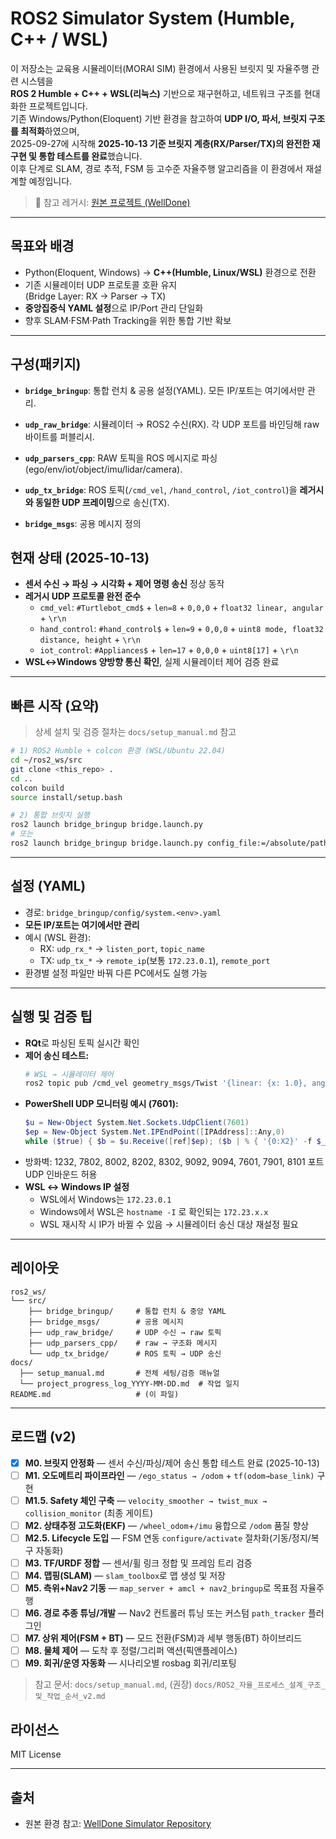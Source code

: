 # ROS2 Simulator System (Humble, C++ / WSL)

이 저장소는 교육용 시뮬레이터(MORAI SIM) 환경에서 사용된 브릿지 및 자율주행 관련 시스템을  
**ROS 2 Humble + C++ + WSL(리눅스)** 기반으로 재구현하고, 네트워크 구조를 현대화한 프로젝트입니다.  
기존 Windows/Python(Eloquent) 기반 환경을 참고하여 **UDP I/O, 파서, 브릿지 구조를 최적화**하였으며,  
2025-09-27에 시작해 **2025-10-13 기준 브릿지 계층(RX/Parser/TX)의 완전한 재구현 및 통합 테스트를 완료**했습니다.  
이후 단계로 SLAM, 경로 추적, FSM 등 고수준 자율주행 알고리즘을 이 환경에서 재설계할 예정입니다.

> 🔗 참고 레거시: [원본 프로젝트 (WellDone)](https://github.com/RkaB8888/SSAFY-Specialized-PJT-WellDone.git)

---

## 목표와 배경
- Python(Eloquent, Windows) → **C++(Humble, Linux/WSL)** 환경으로 전환
- 기존 시뮬레이터 UDP 프로토콜 호환 유지  
  (Bridge Layer: RX → Parser → TX)
- **중앙집중식 YAML 설정**으로 IP/Port 관리 단일화
- 향후 SLAM·FSM·Path Tracking을 위한 통합 기반 확보

---

## 구성(패키지)
- **`bridge_bringup`**: 통합 런치 & 공용 설정(YAML). 모든 IP/포트는 여기에서만 관리.
- **`udp_raw_bridge`**: 시뮬레이터 → ROS2 수신(RX). 각 UDP 포트를 바인딩해 raw 바이트를 퍼블리시.
- **`udp_parsers_cpp`**: RAW 토픽을 ROS 메시지로 파싱(ego/env/iot/object/imu/lidar/camera).
- **`udp_tx_bridge`**: ROS 토픽(`/cmd_vel`, `/hand_control`, `/iot_control`)을 **레거시와 동일한 UDP 프레이밍**으로 송신(TX).

- **`bridge_msgs`**: 공용 메시지 정의

## 현재 상태 (2025-10-13)
- **센서 수신 → 파싱 → 시각화 + 제어 명령 송신** 정상 동작  
- **레거시 UDP 프로토콜 완전 준수**
  - `cmd_vel`: `#Turtlebot_cmd$` + `len=8` + `0,0,0` + `float32 linear, angular` + `\r\n`
  - `hand_control`: `#hand_control$` + `len=9` + `0,0,0` + `uint8 mode, float32 distance, height` + `\r\n`
  - `iot_control`: `#Appliances$` + `len=17` + `0,0,0` + `uint8[17]` + `\r\n`
- **WSL↔Windows 양방향 통신 확인**, 실제 시뮬레이터 제어 검증 완료

---

## 빠른 시작 (요약)
> 상세 설치 및 검증 절차는 `docs/setup_manual.md` 참고

```bash
# 1) ROS2 Humble + colcon 환경 (WSL/Ubuntu 22.04)
cd ~/ros2_ws/src
git clone <this_repo> .
cd ..
colcon build
source install/setup.bash

# 2) 통합 브릿지 실행
ros2 launch bridge_bringup bridge.launch.py
# 또는
ros2 launch bridge_bringup bridge.launch.py config_file:=/absolute/path/to/system.<env>.yaml
```

---

## 설정 (YAML)
- 경로: `bridge_bringup/config/system.<env>.yaml`
- **모든 IP/포트는 여기에서만 관리**
- 예시 (WSL 환경):
  - RX: `udp_rx_*` → `listen_port`, `topic_name`
  - TX: `udp_tx_*` → `remote_ip`(보통 `172.23.0.1`), `remote_port`
- 환경별 설정 파일만 바꿔 다른 PC에서도 실행 가능

---

## 실행 및 검증 팁
- **RQt**로 파싱된 토픽 실시간 확인
- **제어 송신 테스트:**
  ```bash
  # WSL → 시뮬레이터 제어
  ros2 topic pub /cmd_vel geometry_msgs/Twist '{linear: {x: 1.0}, angular: {z: 0.0}}' -1
  ```
- **PowerShell UDP 모니터링 예시 (7601):**
  ```powershell
  $u = New-Object System.Net.Sockets.UdpClient(7601)
  $ep = New-Object System.Net.IPEndPoint([IPAddress]::Any,0)
  while ($true) { $b = $u.Receive([ref]$ep); ($b | % { '{0:X2}' -f $_ }) -join ' ' }
  ```
- 방화벽: 1232, 7802, 8002, 8202, 8302, 9092, 9094, 7601, 7901, 8101 포트 UDP 인바운드 허용
- **WSL ↔ Windows IP 설정**
  - WSL에서 Windows는 `172.23.0.1`
  - Windows에서 WSL은 `hostname -I` 로 확인되는 `172.23.x.x`
  - WSL 재시작 시 IP가 바뀔 수 있음 → 시뮬레이터 송신 대상 재설정 필요

---

## 레이아웃
```
ros2_ws/
└── src/
    ├── bridge_bringup/     # 통합 런치 & 중앙 YAML
    ├── bridge_msgs/        # 공용 메시지
    ├── udp_raw_bridge/     # UDP 수신 → raw 토픽
    ├── udp_parsers_cpp/    # raw → 구조화 메시지
    └── udp_tx_bridge/      # ROS 토픽 → UDP 송신
docs/
  ├── setup_manual.md       # 전체 세팅/검증 매뉴얼
  └── project_progress_log_YYYY-MM-DD.md  # 작업 일지
README.md                   # (이 파일)
```

---

## 로드맵 (v2)

- [x] **M0. 브릿지 안정화** — 센서 수신/파싱/제어 송신 통합 테스트 완료 (2025-10-13)
- [ ] **M1. 오도메트리 파이프라인** — `/ego_status → /odom` + `tf(odom→base_link)` 구현
- [ ] **M1.5. Safety 체인 구축** — `velocity_smoother → twist_mux → collision_monitor` (최종 게이트)
- [ ] **M2. 상태추정 고도화(EKF)** — `/wheel_odom`+`/imu` 융합으로 `/odom` 품질 향상
- [ ] **M2.5. Lifecycle 도입** — FSM 연동 `configure/activate` 절차화(기동/정지/복구 자동화)
- [ ] **M3. TF/URDF 정합** — 센서/휠 링크 정합 및 프레임 트리 검증
- [ ] **M4. 맵핑(SLAM)** — `slam_toolbox`로 맵 생성 및 저장
- [ ] **M5. 측위+Nav2 기동** — `map_server + amcl + nav2_bringup`로 목표점 자율주행
- [ ] **M6. 경로 추종 튜닝/개발** — Nav2 컨트롤러 튜닝 또는 커스텀 `path_tracker` 플러그인
- [ ] **M7. 상위 제어(FSM + BT)** — 모드 전환(FSM)과 세부 행동(BT) 하이브리드
- [ ] **M8. 물체 제어** — 도착 후 정렬/그리퍼 액션(픽앤플레이스)
- [ ] **M9. 회귀/운영 자동화** — 시나리오별 rosbag 회귀/리포팅

> 참고 문서: `docs/setup_manual.md`, (권장) `docs/ROS2_자율_프로세스_설계_구조_및_작업_순서_v2.md`


## 라이선스
MIT License

---

## 출처
- 원본 환경 참고: [WellDone Simulator Repository](https://github.com/RkaB8888/SSAFY-Specialized-PJT-WellDone.git)
